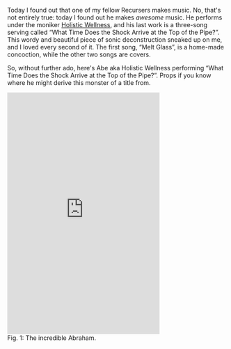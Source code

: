 Today I found out that one of my fellow Recursers makes music. No, that's not
entirely true: today I found out he makes _awesome_ music. He performs under
the moniker [Holistic Wellness](https://holisticwellness.bandcamp.com/album/what-time-does-the-shock-arrive-at-the-top-of-the-pipe),
and his last work is a three-song serving called “What Time Does the Shock
Arrive at the Top of the Pipe?”. This wordy and beautiful piece of sonic
deconstruction sneaked up on me, and I loved every second of it. The first
song, “Melt Glass”, is a home-made concoction, while the other two songs are
covers.

So, without further ado, here's Abe aka Holistic Wellness performing “What Time
Does the Shock Arrive at the Top of the Pipe?”. Props if you know where he might
derive this monster of a title from.

<iframe style="border: 0; width: 350px; height: 555px;" src="https://bandcamp.com/EmbeddedPlayer/album=3424482117/size=large/bgcol=ffffff/linkcol=333333/transparent=true/" seamless><a href="http://holisticwellness.bandcamp.com/album/what-time-does-the-shock-arrive-at-the-top-of-the-pipe">What Time Does the Shock Arrive at the Top of the Pipe? by Holistic Wellness</a></iframe>
<div class="figure-label">Fig. 1: The incredible Abraham.</div>
